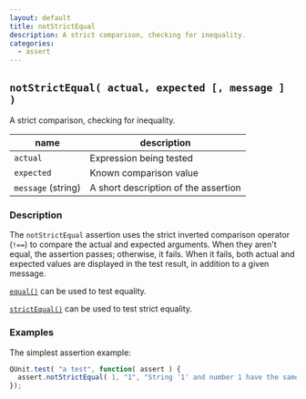 ```yaml
---
layout: default
title: notStrictEqual
description: A strict comparison, checking for inequality.
categories:
  - assert
---
```


## `notStrictEqual( actual, expected [, message ] )`

A strict comparison, checking for inequality.

| name               | description                          |
|--------------------|--------------------------------------|
| `actual`           | Expression being tested              |
| `expected`         | Known comparison value               |
| `message` (string) | A short description of the assertion |

### Description

The `notStrictEqual` assertion uses the strict inverted comparison operator (`!==`) to compare the actual and expected arguments. When they aren't equal, the assertion passes; otherwise, it fails. When it fails, both actual and expected values are displayed in the test result, in addition to a given message.

[`equal()`](/assert/equal) can be used to test equality.

[`strictEqual()`](/assert/strictEqual) can be used to test strict equality.

### Examples

The simplest assertion example:

```js
QUnit.test( "a test", function( assert ) {
  assert.notStrictEqual( 1, "1", "String '1' and number 1 have the same value but not the same type" );
});
```
